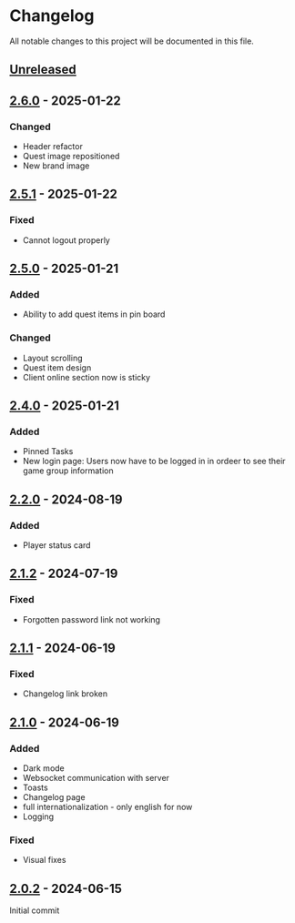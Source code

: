 # Changelog
All notable changes to this project will be documented in this file.

## [Unreleased]

## [2.6.0] - 2025-01-22
### Changed
- Header refactor
- Quest image repositioned
- New brand image

## [2.5.1] - 2025-01-22
### Fixed
- Cannot logout properly

## [2.5.0] - 2025-01-21
### Added
- Ability to add quest items in pin board

### Changed
- Layout scrolling
- Quest item design
- Client online section now is sticky

## [2.4.0] - 2025-01-21
### Added
- Pinned Tasks
- New login page: Users now have to be logged in in ordeer to see their game group information

## [2.2.0] - 2024-08-19
### Added
- Player status card

## [2.1.2] - 2024-07-19
### Fixed
- Forgotten password link not working

## [2.1.1] - 2024-06-19
### Fixed
- Changelog link broken

## [2.1.0] - 2024-06-19
### Added
- Dark mode
- Websocket communication with server
- Toasts
- Changelog page
- full internationalization - only english for now
- Logging

### Fixed
- Visual fixes

## [2.0.2] - 2024-06-15
Initial commit

[Unreleased]: https://github.com/jmconde/SPTProfileConnectWeb/compare/2.6.0...HEAD
[2.6.0]: https://github.com/jmconde/SPTProfileConnectWeb/compare/2.5.1...2.6.0
[2.5.1]: https://github.com/jmconde/SPTProfileConnectWeb/compare/2.5.0...2.5.1
[2.5.0]: https://github.com/jmconde/SPTProfileConnectWeb/compare/2.4.0...2.5.0
[2.4.0]: https://github.com/jmconde/SPTProfileConnectWeb/compare/2.2.0...2.4.0
[2.2.0]: https://github.com/jmconde/SPTProfileConnectWeb/compare/2.1.2...2.2.0
[2.1.2]: https://github.com/jmconde/SPTProfileConnectWeb/compare/2.1.1...2.1.2
[2.1.1]: https://github.com/jmconde/SPTProfileConnectWeb/compare/2.1.0...2.1.1
[2.1.0]: https://github.com/jmconde/SPTProfileConnectWeb/compare/2.0.2...2.1.0
[2.0.2]: https://github.com/jmconde/SPTProfileConnectWeb/releases/tag/2.0.2
